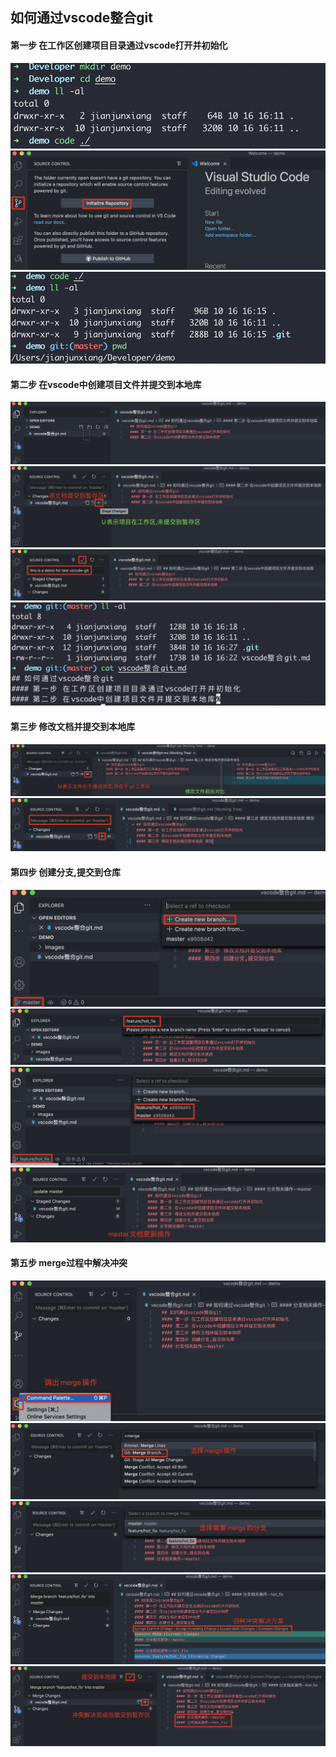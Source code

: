 ## 如何通过vscode整合git
#### 第一步 在工作区创建项目目录通过vscode打开并初始化
![](./images/09.jpg)
![](./images/10.jpg)
![](./images/11.jpg)
#### 第二步 在vscode中创建项目文件并提交到本地库
![](./images/12.jpg)
![](./images/13.jpg)
![](./images/14.jpg)
![](./images/15.jpg)
#### 第三步 修改文档并提交到本地库
![](./images/16.jpg)
![](./images/17.jpg)
#### 第四步 创建分支,提交到仓库
![](./images/18.jpg)
![](./images/19.jpg)
![](./images/20.jpg)
![](./images/22.jpg)
#### 第五步 merge过程中解决冲突
![](./images/23.jpg)
![](./images/24.jpg)
![](./images/25.jpg)
![](./images/26.jpg)
![](./images/27.jpg)